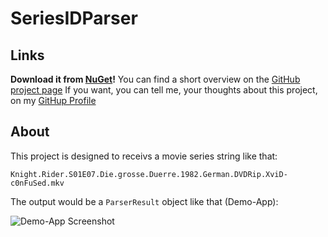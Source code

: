 SeriesIDParser
===================

Links
-----
**Download it from [NuGet](https://www.nuget.org/packages/SeriesIDParser/)!**
You can find a short overview on the [GitHub project page](https://stefmde.github.io/SeriesIDParser/)
If you want, you can tell me, your thoughts about this project, on my [GitHup Profile](https://github.com/stefmde)

About
-----
This project is designed to receivs a movie series string like that:

    Knight.Rider.S01E07.Die.grosse.Duerre.1982.German.DVDRip.XviD-c0nFuSed.mkv

The output would be a `ParserResult` object like that (Demo-App):

![Demo-App Screenshot](https://projects.stefm.de/Gitlab/SeriesIDParser/images/DemoApp-ObjectStructure.png "Demo-App Screenshot")
